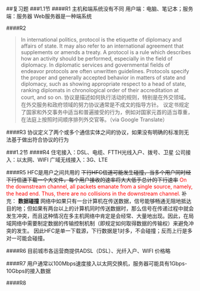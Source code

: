##复习题
###1.1节
####R1
主机和端系统没有不同
用户端：电脑、笔记本；服务端：服务器
Web服务器是一种端系统

####R2
>In international politics, protocol is the etiquette of diplomacy and affairs of state. It may also refer to an international agreement that supplements or amends a treaty.
>A protocol is a rule which describes how an activity should be performed, especially in the field of diplomacy. In diplomatic services and governmental fields of endeavor protocols are often unwritten guidelines. Protocols specify the proper and generally accepted behavior in matters of state and diplomacy, such as showing appropriate respect to a head of state, ranking diplomats in chronological order of their accreditation at court, and so on. 
>协议是描述如何执行活动的规则，特别是在外交领域。 在外交服务和政府领域的努力协议通常是不成文的指导方针。 议定书规定了国家和外交事务中适当和普遍接受的行为，例如对国家元首的适当尊重，在法庭上按照时间顺序排列外交官等。（via Google Translate）

####R3
协议定义了两个或多个通信实体之间的协议，如果没有明确的标准则无法基于做出符合协议的行为

###1.2节
####R4
住宅接入：DSL、电缆、FTTH光线入户、拨号、卫星
公司接入：以太网、WIFI
广域无线接入：3G、LTE

####R5
HFC是用户之间共用的
~~下行HFC信道可能发生碰撞，当多个用户同时经下行信道下载一个大文件，每个用户接收的速率将大大低于总计的下行速率~~
<font color=red>On the downstream channel, all packets emanate from a single source, namely, the head end. Thus, there are no collisions in the downstream channel.</font>
补充： **数据碰撞** 网络中如果只有一台计算机在传送数据，信号能够畅通无阻地抵达目的地；但如果有两台以上的计算机同时传送数据时，那么信号在传递过程中就会发生冲突，而且这种情况在多主机网络中肯定是会经常、大量地出现。因此，在局域网络中需要制定数据的传输控制机制（即规定如何取得数据的传输权）来避免冲突的发生。
因此HFC是单一下载源，下行数据是1对多，不会碰撞；反而上行是多对一可能会碰撞。

####R6
目前城市各运营商提供ADSL（DSL）、光纤入户、WIFI
价格略

####R7
用户通常以100Mbps速度接入以太网交换机，服务器可能具有1Gbps-10Gbps的接入数据

####R8
